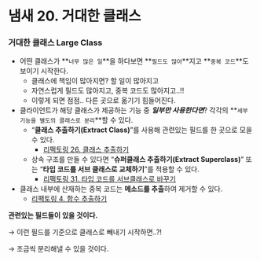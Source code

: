 # 냄새 20. 거대한 클래스

### 거대한 클래스 Large Class

- 어떤 클래스가 **`너무 많은 일`**을 하다보면 **`필드도 많아`**지고 **`중복 코드`**도 보이기 시작한다.
    - 클래스에 책임이 많아지면? 할 일이 많아지고
    - 자연스럽게 필드도 많아지고, 중복 코드도 많아지고..!!
    - 이렇게 되면 점점.. 다른 곳으로 옮기기 힘들어진다.
- 클라이언트가 해당 클래스가 제공하는 기능 중 ***일부만 사용한다면***?
  각각의 **`세부 기능을 별도의 클래스로 분리`**할 수 있다.
    - “**클래스 추출하기(Extract Class)**”를 사용해 관련있는 필드를 한 곳으로 모을 수 있다.
        - [리팩토링 26. 클래스 추출하기](https://www.notion.so/26-f1266e2b6e3949ea8d04cafb8827b4b1)
    - 상속 구조를 만들 수 있다면 “**슈퍼클래스 추출하기(Extract Superclass)**”
      또는 “**타입 코드를 서브 클래스로 교체하기**”를 적용할 수 있다.
        - [리팩토링 31. 타입 코드를 서브클래스로 바꾸기](https://www.notion.so/31-f1eccf45d36f4cde8d1a8dd310f201ad)
- 클래스 내부에 산재하는 중복 코드는 **메소드를 추출**하여 제거할 수 있다.
    - [리팩토링 4. 함수 추출하기](https://www.notion.so/4-42dc95cdb4744117805ca807fa4db63e)


**관련있는 필드들이 있을 것이다.**

→ 이런 필드를 기준으로 클래스로 빼내기 시작하면..?!

→ 조금씩 분리해낼 수 있을 것이다.
